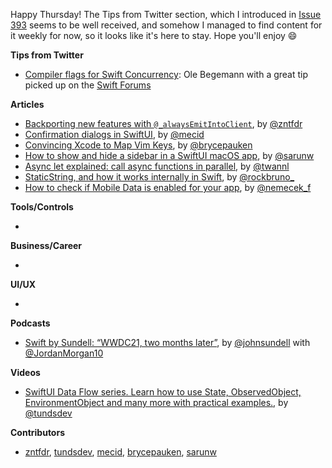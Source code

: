 Happy Thursday! The Tips from Twitter section, which I introduced in [Issue 393](https://ios-goodies.com/post/656799719731937280/week-393) seems to be well received, and somehow I managed to find content for it weekly for now, so it looks like it's here to stay. Hope you'll enjoy 😄

**Tips from Twitter**

* [Compiler flags for Swift Concurrency](https://twitter.com/olebegemann/status/1421144304127463427): Ole Begemann with a great tip picked up on the [Swift Forums](https://forums.swift.org/t/concurrency-in-swift-5-and-6/49337)

**Articles**

* [Backporting new features with `@_alwaysEmitIntoClient`](https://www.fivestars.blog/articles/alwaysEmitIntoClient), by [@zntfdr](https://twitter.com/zntfdr)
* [Confirmation dialogs in SwiftUI](https://swiftwithmajid.com/2021/07/28/confirmation-dialogs-in-swiftui/), by [@mecid](https://twitter.com/mecid)
* [Convincing Xcode to Map Vim Keys](https://bryce.co/xcode-vim-map/), by [@brycepauken](https://twitter.com/brycepauken)
* [How to show and hide a sidebar in a SwiftUI macOS app](https://sarunw.com/posts/how-to-toggle-sidebar-in-macos/), by [@sarunw](https://twitter.com/sarunw)
* [Async let explained: call async functions in parallel](https://www.avanderlee.com/swift/async-let-asynchronous-functions-in-parallel/), by [@twannl](https://www.twitter.com/twannl)
* [StaticString, and how it works internally in Swift](https://swiftrocks.com/staticstring-in-swift), by [@rockbruno_](https://twitter.com/rockbruno_)
* [How to check if Mobile Data is enabled for your app](https://nemecek.be/blog/119/how-to-check-if-mobile-data-is-enabled-for-your-app), by [@nemecek_f](https://twitter.com/nemecek_f)

**Tools/Controls**

*

**Business/Career**

*

**UI/UX**

*

**Podcasts**

* [Swift by Sundell: “WWDC21, two months later”](https://www.swiftbysundell.com/podcast/102/), by [@johnsundell](https://twitter.com/johnsundell) with [@JordanMorgan10](https://twitter.com/JordanMorgan10)

**Videos**

* [SwiftUI Data Flow series. Learn how to use State, ObservedObject, EnvironmentObject and many more with practical examples.](https://youtube.com/playlist?list=PLvUWi5tdh92zfsV9xRgx7vTlASvmrToqQ), by [@tundsdev](https://twitter.com/tundsdev)

**Contributors**

* [zntfdr](https://github.com/zntfdr), [tundsdev](https://github.com/tunds), [mecid](https://github.com/mecid), [brycepauken](https://github.com/brycepauken), [sarunw](https://github.com/sarunw)
